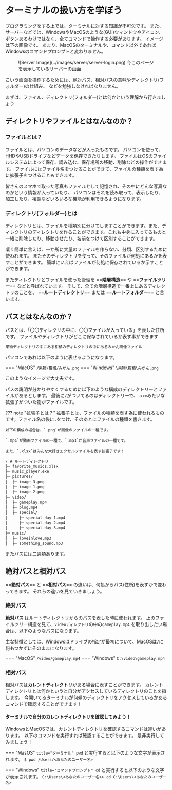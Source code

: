 # ターミナルの扱い方を学ぼう

プログラミングをする上では、ターミナルに対する知識が不可欠です。
また、サーバーなどでは、WindowsやMacOSのような(GUI)ウィンドウやアイコン、ボタンあるわけではなく、全てコマンドで操作する必要があります。
イメージは下の画像です。
あまり、MacOSのターミナルや、コマンド以外であればWindowsのコマンドプロンプトと変わりません。

<figure markdown>
![Server Image](../images/server/server-login.png)
今このページを表示しているサーバーの画面
</figure>

こいう画面を操作するためには、絶対パス、相対パスの意味やディレクトリ(フォルダー)の仕組み、
などを勉強しなければなりません。

まずは、ファイル、ディレクトリ(フォルダー)とは何かという理解から行きましょう

## ディレクトリやファイルとはなんなのか？

### ファイルとは？

ファイルとは、パソコンのデータなどが入ったものです。
パソコンを使って、HHDやUSBドライブなどデータを保存できたりします。
ファイルはOSのファイルシステムによって保存、読み込む、保存場所の移動、削除などの操作ができます。
ファイルにはファイル名をつけることができて、ファイルの種類を表す為に拡張子をつけることもできます。

皆さんのスマホで取った写真もファイルとして記憶され、その中にどんな写真なのかという情報が入っていたり、
パソコンはそれを読み取って、表示したり、加工したり、複製などいろいろな機能が利用できるようになります。

### ディレクトリ(フォルダー)とは

ディレクトリとは、ファイルを種類別に分けてしますことができます。また、ディレクトリのディレクトリを作ることができます。これも中身に入ってるものと一緒に削除したり、移動させたり、名前をつけて区別することができます。

凄く簡単に言えば、一か所に大量のファイルを作らない、分類、区別するために使われます。
またそのディレクトリを使って、そのファイルが何処にあるかを表すことができます。
簡単にいえばファイルが何処に保存されているか示すことができます。

またディレクトリとファイルを使った管理を ==**階層構造**== や ==**ファイルツリー**== などと呼ばれています。
そして、全ての階層構造で一番上にあるディレクトリのことを、
==**ルートディレクトリ**== または ==**ルートフォルダー**== と言います。


## パスとはなんなのか？

パスとは、「〇〇ディレクリの中に、〇〇ファイルが入っている」を表した住所です。
ファイルやディレクトリがどこに保存されているか表す事ができます

```
果物ディレクトリの中にある柑橘のディレクトリの中にあるみかん画像ファイル
```

パソコンであれば以下のように表せるようになります。

=== "MacOS"
    ```
    /果物/柑橘/みかん.png
    ```
=== "Windows"
    ```
    \果物\柑橘\みかん.png
    ```

このようなイメージで大丈夫です。

パスの説明が分かりやすくするために以下のような構成のディレクトリーとファイルがあるとします。
最後に`/`がついてるのはディレクトリーで、`.xxx`みたいな拡張子がついた物がファイルです。

??? note "拡張子とは？"
    拡張子とは、ファイルの種類を表す為に使われるものです。ファイル名の後に`.`をつけ、そのあとにファイルの種類を書きます。

    以下の構成の場合は、`.png`が画像のファイルの一種です。

    `.mp4`が動画ファイルの一種で、`.mp3`が音声ファイルの一種です。

    また、`.xlsx`はみんな大好きエクセルファイルを表す拡張子です！

``` title="今回の説明で使用するファイルツリー構造"
/ # ルートディレクトリ
├─ favorite_musics.xlsx
├─ music_player.exe
├─ pictures/
│  ├─ image-3.png
│  ├─ image-1.png
│  ├─ image-2.png
├─ video/
│  ├─ gameplay.mp4
│  ├─ blog.mp4
│  ├─ special/
│     ├─ special-day-1.mp4
│     ├─ special-day-2.mp4
│     ├─ special-day-3.mp4
├─ music/
│  ├─ loveinlove.mp3
│  ├─ something_sound.mp3
```

またパスには二週類あります。

## **絶対パス**と**相対パス**
==**絶対パス**== と ==**相対パス**== の違いは、何処からパス(住所)を表すかで変わってきます。
それらの違いを見ていきましょう。

### 絶対パス
**絶対パス** はルートディレクトリからのパスを表した時に使われます。
上のファイルツリー構造を見て、`videoディレクトリ`の中の`gameplay.mp4`
を取り出したい場合は、以下のようなパスになります。

主な特徴としては、Windowsはドライブの指定が最初について、MacOSは`/`に何もつかずにそのままになります。

=== "MacOS"
    ```
    /video/gameplay.mp4
    ```
=== "Windows"
    ```
    C:\video\gameplay.mp4
    ```

### 相対パス
相対パスは**カレントディレクトリ**がある場合に表すことができます。
カレントディレクトリとは何かというと自分がアクセスしているディレクトリのことを指します。
今開いてるターミナルが何処のディレクトリをアクセスしているかあるコマンドで確認することができます！

#### ターミナルで自分のカレントディレクトリを確認してみよう！
WindowsとMacOSでは、カレントディレクトリを確認するコマンドは違いがあります。
以下のコマンドを実行すれば確認することができます。
是非実行してみましょう！

=== "MasOS"
    ``` title="ターミナル"
    pwd
    ```
    と実行すると以下のような文字が表示されます。
    ```
    $ pwd
    /Users/<あなたのユーザー名>
    ```

=== "Windows"
    ``` title="コマンドプロンプト"
    cd
    ```
    と実行すると以下のような文字が表示されます。
    ```
    C:\Users\<あなたのユーザー名>> cd
    C:\Users\<あなたのユーザー名>
    ```